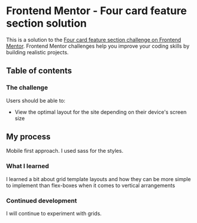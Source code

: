 # Frontend Mentor - Four card feature section solution

This is a solution to the [Four card feature section challenge on Frontend Mentor](https://www.frontendmentor.io/challenges/four-card-feature-section-weK1eFYK). Frontend Mentor challenges help you improve your coding skills by building realistic projects.

## Table of contents

### The challenge

Users should be able to:

- View the optimal layout for the site depending on their device's screen size

## My process

Mobile first approach. I used sass for the styles.

### What I learned

I learned a bit about grid template layouts and how they can be more simple to implement than flex-boxes when it comes
to vertical arrangements

### Continued development

I will continue to experiment with grids.

